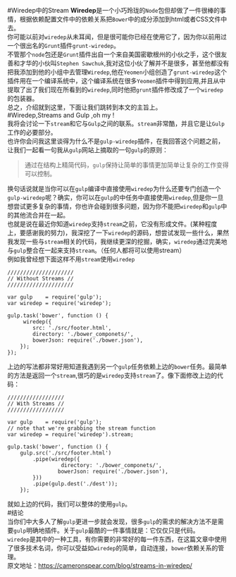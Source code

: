 #Wiredep中的Stream
**Wiredep**是一个小巧玲珑的`Node`包但却做了一件很棒的事情，根据依赖配置文件中的依赖关系把`Bower`中的成分添加到html或者CSS文件中去。  
你可能以前对`wiredep`从未耳闻，但是很可能你已经在使用它了，因为你以前用过一个很出名的`Grunt`插件`grunt-wiredep`。  
不管那个`node`包还是`Grunt`插件出自一个来自美国密歇根州的小伙之手，这个很友善和才华的小伙叫`Stephen Sawchuk`,我对这位小伙了解并不是很多，甚至他都没有把我添加到他的小组中去管理`Wiredep`,他在`Yeomen`小组创造了`grunt-wiredep`这个插件用在一个编译系统中，这个编译系统在很多`Yeomen`插件中得到应用,并且从中提取了出了我们现在所看到的`wiredep`,同时他把`grunt`插件修改成了一个`wiredep`的包装器。  
总之，介绍就到这里，下面让我们跳转到本文的主旨上。    
#Wiredep,Streams and Gulp ,oh my !  
我将会讨论一下`stream`和它与`Gulp`之间的联系。`stream`非常酷，并且它是让`Gulp`工作的必要部分。  
也许你会问我这里谈得为什么不是`gulp-wiredep`插件，在我回答这个问题之前，让我们一起看一句我从`gulp`网站上摘取的一句`gulp`的原则：  
>通过在结构上精简代码，`gulp`保持让简单的事情更加简单让复杂的工作变得可以控制。   
 
 换句话说就是当你可以在`gulp`编译中直接使用`wiredep`为什么还要专门创造一个`gulp-wiredep`呢？确实，你可以在`gulp`的中任务中直接使用`wiredep`,但是你一旦想尝试更多复杂的事情，你也许会碰到很多问题，因为你不能把`wiredep`和`gulp`中的其他流合并在一起。  
也就是说在最近你知道`wiredep`支持`stream`之前，它没有形成文件。(某种程度上，要感谢我的努力)，我深挖了一下`wiredep`的源码，想尝试发现一些什么，果然我发现一些与`stream`相关的代码，我继续更深的挖掘，确实，`wiredep`通过完美地与`gulp`整合在一起来支持`stream`。（任何人都将可以使用stream）  
例如我曾经想下面这样不用`stream`使用`wiredep`    

	/////////////////////
	// Without Streams //
	/////////////////////

	var gulp    = require('gulp');  
	var wiredep = require('wiredep');

	gulp.task('bower', function () {  
 		 wiredep({
    		src: './src/footer.html',
    		directory: './bower_componets/',
    		bowerJson: require('./bower.json'),
  		});
	});  
	
上边的写法都非常好用知道我遇到另一个`gulp`任务依赖上边的`bower`任务。最简单的方法是返回一个`stream`,很巧的是`wiredep`支持`stream`了。像下面修改上边的代码：  
 
	//////////////////
	// With Streams //
	//////////////////

	var gulp    = require('gulp');  
	// note that we're grabbing the stream function
	var wiredep = require('wiredep').stream;

	gulp.task('bower', function () {  
 	 	gulp.src('./src/footer.html')
    		.pipe(wiredep({
     				 directory: './bower_componets/',
      				bowerJson: require('./bower.json'),
    		}))
    		.pipe(gulp.dest('./dest'));
		});  

就如上边的代码，我们可以整体的使用`gulp`。  
#结论    
当你们中大多人了解`gulp`更进一步就会发现，很多`gulp`的需求的解决方法不是需要`gulp`明确地插件。关于`gulp`最酷的一件事情就是：它仅仅只是代码。  
`wiredep`是其中的一种工具，有你需要的非常好的每一件东西，在这篇文章中使用了很多技术名词，你可以受益如`wiredep`的简单，自动连接，`bower`依赖关系的管理。  
原文地址：https://cameronspear.com/blog/streams-in-wiredep/

